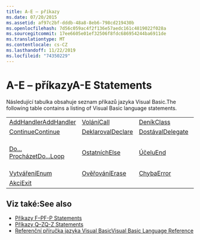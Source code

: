 ```yaml
---
title: A-E – příkazy
ms.date: 07/20/2015
ms.assetid: af97c2bf-dddb-48a8-8eb6-798cd219430b
ms.openlocfilehash: 7d56c059ac4f2f136e57aedc161c4819022f028a
ms.sourcegitcommit: 17ee6605e01ef32506f8fdc686954244ba6911de
ms.translationtype: MT
ms.contentlocale: cs-CZ
ms.lasthandoff: 11/22/2019
ms.locfileid: "74350229"
---
```

# <a name="a-e-statements"></a><span data-ttu-id="45a88-102">A-E – příkazy</span><span class="sxs-lookup"><span data-stu-id="45a88-102">A-E Statements</span></span>
<span data-ttu-id="45a88-103">Následující tabulka obsahuje seznam příkazů jazyka Visual Basic.</span><span class="sxs-lookup"><span data-stu-id="45a88-103">The following table contains a listing of Visual Basic language statements.</span></span>  
  
|||||  
|---|---|---|---|  
|[<span data-ttu-id="45a88-104">AddHandler</span><span class="sxs-lookup"><span data-stu-id="45a88-104">AddHandler</span></span>](addhandler-statement.md)|[<span data-ttu-id="45a88-105">Volání</span><span class="sxs-lookup"><span data-stu-id="45a88-105">Call</span></span>](call-statement.md)|[<span data-ttu-id="45a88-106">Deník</span><span class="sxs-lookup"><span data-stu-id="45a88-106">Class</span></span>](class-statement.md)|[<span data-ttu-id="45a88-107">MX</span><span class="sxs-lookup"><span data-stu-id="45a88-107">Const</span></span>](const-statement.md)|  
|[<span data-ttu-id="45a88-108">Continue</span><span class="sxs-lookup"><span data-stu-id="45a88-108">Continue</span></span>](continue-statement.md)|[<span data-ttu-id="45a88-109">Deklaroval</span><span class="sxs-lookup"><span data-stu-id="45a88-109">Declare</span></span>](declare-statement.md)|[<span data-ttu-id="45a88-110">Dostával</span><span class="sxs-lookup"><span data-stu-id="45a88-110">Delegate</span></span>](delegate-statement.md)|[<span data-ttu-id="45a88-111">Dimenzí</span><span class="sxs-lookup"><span data-stu-id="45a88-111">Dim</span></span>](dim-statement.md)|  
|[<span data-ttu-id="45a88-112">Do... Procházet</span><span class="sxs-lookup"><span data-stu-id="45a88-112">Do...Loop</span></span>](do-loop-statement.md)|[<span data-ttu-id="45a88-113">Ostatních</span><span class="sxs-lookup"><span data-stu-id="45a88-113">Else</span></span>](else-statement.md)|[<span data-ttu-id="45a88-114">Účelu</span><span class="sxs-lookup"><span data-stu-id="45a88-114">End</span></span>](end-statement.md)|[<span data-ttu-id="45a88-115">Koncová \<– klíčové slovo ></span><span class="sxs-lookup"><span data-stu-id="45a88-115">End \<keyword></span></span>](end-keyword-statement.md)|  
|[<span data-ttu-id="45a88-116">Vytváření</span><span class="sxs-lookup"><span data-stu-id="45a88-116">Enum</span></span>](enum-statement.md)|[<span data-ttu-id="45a88-117">Ověřování</span><span class="sxs-lookup"><span data-stu-id="45a88-117">Erase</span></span>](erase-statement.md)|[<span data-ttu-id="45a88-118">Chyba</span><span class="sxs-lookup"><span data-stu-id="45a88-118">Error</span></span>](error-statement.md)|[<span data-ttu-id="45a88-119">Event</span><span class="sxs-lookup"><span data-stu-id="45a88-119">Event</span></span>](event-statement.md)|  
|[<span data-ttu-id="45a88-120">Akci</span><span class="sxs-lookup"><span data-stu-id="45a88-120">Exit</span></span>](exit-statement.md)||||  
  
## <a name="see-also"></a><span data-ttu-id="45a88-121">Viz také:</span><span class="sxs-lookup"><span data-stu-id="45a88-121">See also</span></span>

- [<span data-ttu-id="45a88-122">Příkazy F–P</span><span class="sxs-lookup"><span data-stu-id="45a88-122">F-P Statements</span></span>](f-p-statements.md)
- [<span data-ttu-id="45a88-123">Příkazy Q–Z</span><span class="sxs-lookup"><span data-stu-id="45a88-123">Q-Z Statements</span></span>](q-z-statements.md)
- [<span data-ttu-id="45a88-124">Referenční příručka jazyka Visual Basic</span><span class="sxs-lookup"><span data-stu-id="45a88-124">Visual Basic Language Reference</span></span>](../index.md)
